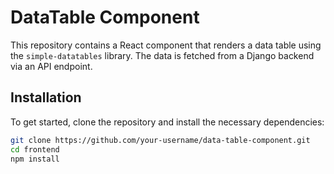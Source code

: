 # DataTable Component

This repository contains a React component that renders a data table using the `simple-datatables` library. The data is fetched from a Django backend via an API endpoint.

## Installation

To get started, clone the repository and install the necessary dependencies:

```bash
git clone https://github.com/your-username/data-table-component.git
cd frontend
npm install
